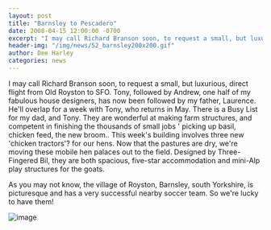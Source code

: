 ```yaml
---
layout: post
title: "Barnsley to Pescadero"
date: 2008-04-15 12:00:00 -0700
excerpt: "I may call Richard Branson soon, to request a small, but luxurious, direct flight from Old Royston to ..."
header-img: "/img/news/52_barnsley200x200.gif"
author: Dee Harley
categories: news
---
```

I may call Richard Branson soon, to request a small, but luxurious,
direct flight from Old Royston to SFO. Tony, followed by Andrew, one
half of my fabulous house designers, has now been followed by my
father, Laurence. He'll overlap for a week with Tony, who returns in
May. There is a Busy List for my dad, and Tony. They are wonderful at
making farm structures, and competent in finishing the thousands of
small jobs ' picking up basil, chicken feed, the new broom..  This
week's building involves three new 'chicken tractors'? for our hens.
Now that the pastures are dry, we're moving these mobile hen palaces
out to the field. Designed by Three-Fingered Bil, they are both
spacious, five-star accommodation and mini-Alp play structures for the
goats.

As you may not know, the village of Royston, Barnsley, south
Yorkshire, is picturesque and has a very successful nearby soccer
team. So we're lucky to have them!

![image](/img/news/52_barnsley200x200.gif)

